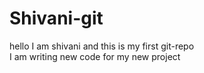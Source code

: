# Shivani-git
hello I am shivani and this is my first git-repo 
<br>
I am writing new code for my new project